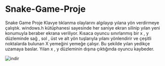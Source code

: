 # Snake-Game-Proje
Snake Game Proje
Klavye tıklanma olaylarını algılayıp yılana yön verdirmeye çalıştık. windows.h kütüphanesi sayesinde her saniye ekran silinip yılan yeni konumuyla beraber ekrana veriliyor.
Kısaca oyuncu sınırlanmış bir x , y düzleminde sağ , sol , üst ve alt yön tuşlarıyla yılanı yönlendirir ve çeşitli noktalarda bulunan X yemeğini yemeğe çalışır. Bu şekilde yılan yedikçe uzamaya baslar. Yılan x , y düzleminin dışına çıktığında oyuncu kaybeder.

![indir](https://user-images.githubusercontent.com/58929809/70902535-18725b00-200e-11ea-8ae2-f5b23b86b674.png)

